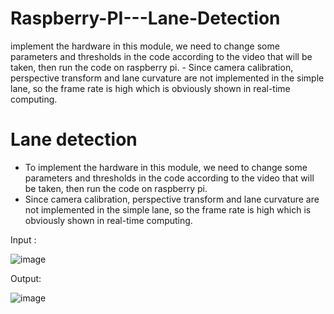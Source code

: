 # Raspberry-PI---Lane-Detection
implement the hardware in this module, we need to change some parameters and thresholds in the code according to the video that will be taken, then run the code on raspberry pi. - Since camera calibration, perspective transform and lane curvature are not implemented in the simple lane, so the frame rate is high which is obviously shown in real-time computing.
# Lane detection
- To implement the hardware in this module, we need to change some parameters and thresholds in the code according to the video that will be taken, then run the code on raspberry pi.
- Since camera calibration, perspective transform and lane curvature are not implemented in the simple lane, so the frame rate is high which is obviously shown in real-time computing.


 Input : 
 
 
 ![image](https://user-images.githubusercontent.com/53750465/62668810-9736f780-b98d-11e9-841c-bf8aabd82676.png)


 
 Output:



 ![image](https://user-images.githubusercontent.com/53750465/62668822-a28a2300-b98d-11e9-9b7f-250abc107bfc.png)

